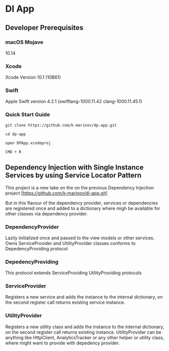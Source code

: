 # DI App

## Developer Prerequisites

### macOS Mojave

10.14

### Xcode

Xcode Version 10.1 (10B61)

### Swift

Apple Swift version 4.2.1 (swiftlang-1000.11.42 clang-1000.11.45.1)


### Quick Start Guide 

```git clone https://github.com/k-marinov/dp-app.git```

```cd dp-app```

```open DPApp.xcodeproj```

```CMD + R```


## Dependency Injection with Single Instance Services by using Service Locator Pattern

This project is a new take on the on the previous Dependency Injection project [https://github.com/k-marinov/di-app.git]

But in this flavour of the dependency provider, services or dependencies are registered once and added to a dictionary where migh be available 
for other classes via dependency provider.

### DependencyProvider 
Lazily initialized once and passed to the view models or other services. Owns ServiceProvider and UtilityProvider classes
conforms to DepedencyProviding protocol

### DepedencyProviding
This protocol extends ServiceProviding UtilityProviding protocols

### ServiceProvider
Registers a new service and adds the instance to the internal dictionary, on the second register call returns existing service instance.

### UtilityProvider
Registers a new utility class and adds the instance to the internal dictionary, on the second register call returns existing instance.
UtilityProvider can be anything like HttpClient, AnalyticsTracker or any other helper or utility class, where might want to provide with depedency provider.


